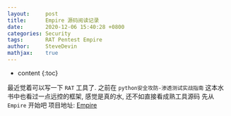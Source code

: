 ```yaml
---
layout:     post
title:      Empire 源码阅读记录
date:       2020-12-06 15:40:28 +0800
categories: Security
tags:       RAT Pentest Empire
author:     SteveDevin
mathjax:    true
---
```

* content
{:toc}

最近觉着可以写一下 `RAT` 工具了.
之前在 `python安全攻防-渗透测试实战指南` 这本水书中也看过一点远控的框架, 感觉是真的水, 还不如直接看成熟工具源码
先从 `Empire` 开始吧
项目地址: [Empire](https://github.com/EmpireProject/Empire)
